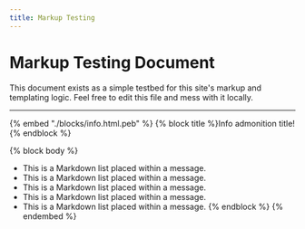 ```yaml
---
title: Markup Testing
---
```


# Markup Testing Document

This document exists as a simple testbed for this site's markup and templating logic. Feel free to edit this file and
mess with it locally.

---

{% embed "./blocks/info.html.peb" %}
  {% block title %}Info admonition title!{% endblock %}
  
  {% block body %}
* This is a Markdown list placed within a message.
* This is a Markdown list placed within a message.
* This is a Markdown list placed within a message.
* This is a Markdown list placed within a message.
* This is a Markdown list placed within a message.
  {% endblock %}
{% endembed %}
